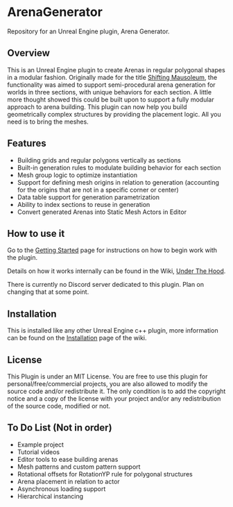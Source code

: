 # ArenaGenerator
Repository for an Unreal Engine plugin, Arena Generator.

## Overview

This is an Unreal Engine plugin to create Arenas in regular polygonal shapes in a modular fashion. 
Originally made for the title [Shifting Mausoleum](https://pootpootpoot.itch.io/shifting-mausoleum), the functionality was aimed to support semi-procedural arena generation for worlds in three sections, with unique behaviors for each section.
A little more thought showed this could be built upon to support a fully modular approach to arena building. This plugin can now help you build geometrically complex structures by providing the placement logic. All you need is to bring the meshes. 

## Features

- Building grids and regular polygons vertically as sections
- Built-in generation rules to modulate building behavior for each section
- Mesh group logic to optimize instantiation
- Support for defining mesh origins in relation to generation (accounting for the origins that are not in a specific corner or center)
- Data table support for generation parametrization
- Ability to index sections to reuse in generation
- Convert generated Arenas into Static Mesh Actors in Editor

## How to use it

Go to the [Getting Started](https://github.com/GeorgesABrunet/ArenaGenerator/wiki/Getting-Started) page for instructions on how to begin work with the plugin.

Details on how it works internally can be found in the Wiki, [Under The Hood](https://github.com/GeorgesABrunet/ArenaGenerator/wiki/Under-The-Hood). 

There is currently no Discord server dedicated to this plugin. Plan on changing that at some point.

## Installation

This is installed like any other Unreal Engine c++ plugin, more information can be found on the [Installation](https://github.com/GeorgesABrunet/ArenaGenerator/wiki/Installation) page of the wiki.

## License

This Plugin is under an MIT License. You are free to use this plugin for personal/free/commercial projects, you are also allowed to modify the source code and/or redistribute it.
The only condition is to add the copyright notice and a copy of the license with your project and/or any redistribution of the source code, modified or not.

## To Do List (Not in order)

- Example project
- Tutorial videos
- Editor tools to ease building arenas
- Mesh patterns and custom pattern support
- Rotational offsets for RotationYP rule for polygonal structures
- Arena placement in relation to actor
- Asynchronous loading support
- Hierarchical instancing
